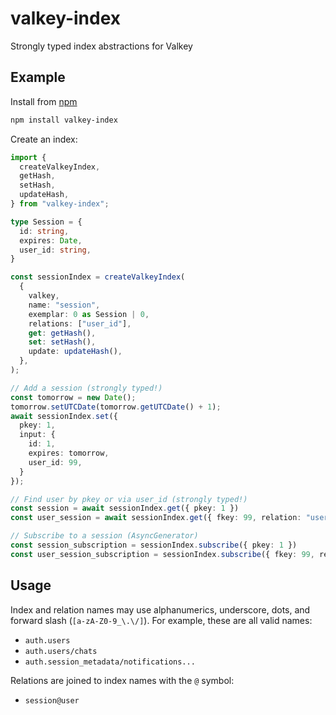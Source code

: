# valkey-index

Strongly typed index abstractions for Valkey


## Example

Install from [npm](https://www.npmjs.com/package/valkey-index)

```bash
npm install valkey-index
```

Create an index:

```ts
import {
  createValkeyIndex,
  getHash,
  setHash,
  updateHash,
} from "valkey-index";

type Session = {
  id: string,
  expires: Date,
  user_id: string,
}

const sessionIndex = createValkeyIndex(
  {
    valkey,
    name: "session",
    exemplar: 0 as Session | 0,
    relations: ["user_id"],
    get: getHash(),
    set: setHash(),
    update: updateHash(),
  },
);

// Add a session (strongly typed!)
const tomorrow = new Date();
tomorrow.setUTCDate(tomorrow.getUTCDate() + 1);
await sessionIndex.set({
  pkey: 1,
  input: {
    id: 1,
    expires: tomorrow,
    user_id: 99,
  }
});

// Find user by pkey or via user_id (strongly typed!)
const session = await sessionIndex.get({ pkey: 1 })
const user_session = await sessionIndex.get({ fkey: 99, relation: "user_id" })

// Subscribe to a session (AsyncGenerator)
const session_subscription = sessionIndex.subscribe({ pkey: 1 })
const user_session_subscription = sessionIndex.subscribe({ fkey: 99, relation: "user_id" })
```

## Usage

Index and relation names may use alphanumerics, underscore, dots, and forward slash (`[a-zA-Z0-9_\.\/]`).
For example, these are all valid names:
* `auth.users`
* `auth.users/chats`
* `auth.session_metadata/notifications...`

Relations are joined to index names with the `@` symbol:
* `session@user`
